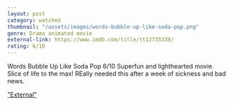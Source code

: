 ```yaml
---
layout: post
category: watched
thumbnail: "/assets/images/words-bubble-up-like-soda-pop.png"
genre: Drama animated movie
external-link: https://www.imdb.com/title/tt12735338/
rating: 6/10
---
```

Words Bubble Up Like Soda Pop
6/10
Superfun and lighthearted movie. Slice of life to the max! REally needed this after a week of sickness and bad news.

["External"](https://www.imdb.com/title/tt12735338/)